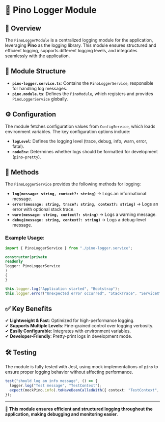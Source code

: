 # 📝 Pino Logger Module

## 📌 Overview

The `PinoLoggerModule` is a centralized logging module for the application, leveraging **Pino** as the logging library.
This module ensures structured and efficient logging, supports different logging levels, and integrates seamlessly with
the application.

## 📂 Module Structure

- **`pino-logger.service.ts`**: Contains the `PinoLoggerService`, responsible for handling log messages.
- **`pino.module.ts`**: Defines the `PinoModule`, which registers and provides `PinoLoggerService` globally.

## ⚙️ Configuration

The module fetches configuration values from `ConfigService`, which loads environment variables. The key configuration
options include:

- **`logLevel`**: Defines the logging level (trace, debug, info, warn, error, fatal).
- **`nodeEnv`**: Determines whether logs should be formatted for development (`pino-pretty`).

## 📜 Methods

The `PinoLoggerService` provides the following methods for logging:

- **`log(message: string, context?: string)`** → Logs an informational message.
- **`error(message: string, trace?: string, context?: string)`** → Logs an error with optional stack trace.
- **`warn(message: string, context?: string)`** → Logs a warning message.
- **`debug(message: string, context?: string)`** → Logs a debug-level message.

### Example Usage:

```typescript
import { PinoLoggerService } from "./pino-logger.service";

constructor(private
readonly
logger: PinoLoggerService
)
{
}

this.logger.log("Application started", "Bootstrap");
this.logger.error("Unexpected error occurred", "StackTrace", "ServiceX");
```

## ✅ Key Benefits

✔ **Lightweight & Fast**: Optimized for high-performance logging.  
✔ **Supports Multiple Levels**: Fine-grained control over logging verbosity.  
✔ **Easily Configurable**: Integrates with environment variables.  
✔ **Developer-Friendly**: Pretty-print logs in development mode.

## 🛠️ Testing

The module is fully tested with Jest, using mock implementations of `pino` to ensure proper logging behavior without
affecting performance.

```typescript
test("should log an info message", () => {
  logger.log("Test message", "TestContext");
  expect(mockPino.info).toHaveBeenCalledWith({ context: "TestContext", message: "Test message" });
});
```

---

🚀 **This module ensures efficient and structured logging throughout the application, making debugging and monitoring
easier.**

